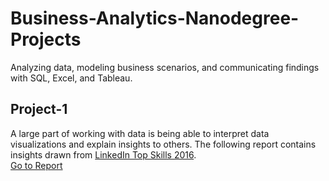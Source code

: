 # Business-Analytics-Nanodegree-Projects
Analyzing data, modeling business scenarios, and communicating findings with SQL, Excel, and Tableau.

## Project-1
A large part of working with data is being able to interpret data visualizations and explain insights to others. The following report contains insights drawn from [LinkedIn Top Skills 2016](https://public.tableau.com/app/profile/matt.chambers/viz/LinkedInTopSkills2016-MakeoverMonday/LinkedInTopSkills2016-MakeoverMonday).<br>
[Go to Report](Project-1_Interpreting-a-Data-Visualization/Project-1.png)






